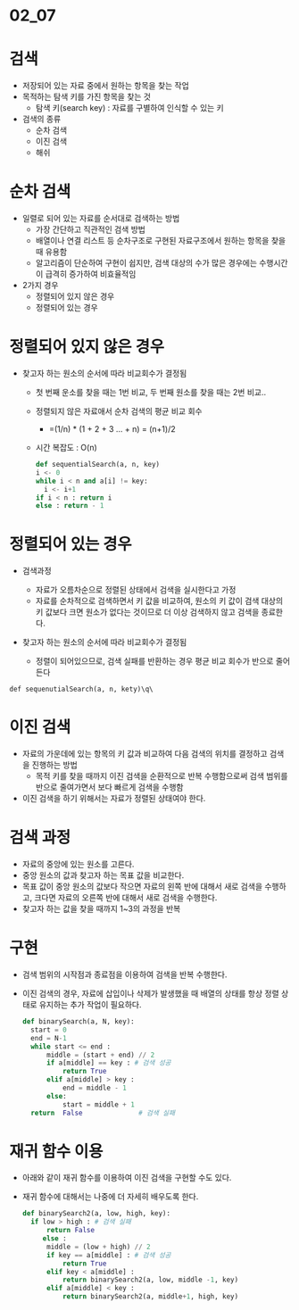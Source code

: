 # 02_07

# 검색

- 저장되어 있는 자료 중에서 원하는 항목을 찾는 작업
- 목적하는 탐색 키를 가진 항목을 찾는 것
  - 탐색 키(search key) : 자료를 구별하여 인식할 수 있는 키
- 검색의 종류
  - 순차 검색
  - 이진 검색
  - 해쉬

# 순차 검색

- 일렬로 되어 있는 자료를 순서대로 검색하는 방법
  - 가장 간단하고 직관적인 검색 방법
  - 배열이나 연결 리스트 등 순차구조로 구현된 자료구조에서 원하는 항목을 찾을 때 유용함
  - 알고리즘이 단순하여 구현이 쉽지만, 검색 대상의 수가 많은 경우에는 수행시간이 급격히 증가하여   비효율적임
- 2가지 경우
  - 정렬되어 있지 않은 경우
  - 정렬되어 있는 경우

# 정렬되어 있지 않은 경우

- 찾고자 하는 원소의 순서에 따라 비교회수가 결정됨
  
  - 첫 번째 운소를 찾을 때는 1번 비교, 두 번째 원소를 찾을 때는 2번 비교..
  
  - 정렬되지 않은 자료애서 순차 검색의 평균 비교 회수
    
    - =(1/n) * (1 + 2 + 3 ... + n) = (n+1)/2
  
  - 시간 복잡도 : O(n)
    
    ```python
    def sequentialSearch(a, n, key)
    i <- 0
    while i < n and a[i] != key:
      i <- i+1
    if i < n : return i
    else : return - 1
    ```

# 정렬되어 있는 경우

- 검색과정
  
  - 자료가 오름차순으로 정렬된 상태에서 검색을 실시한다고 가정
  - 자료를 순차적으로 검색하면서 키 값을 비교하여, 원소의 키 값이 검색 대상의 키 값보다 크면 원소가 없다는 것이므로 더 이상 검색하지 않고 검색을 종료한다.

- 찾고자 하는 원소의 순서에 따라 비교회수가 결정됨
  
  - 정렬이 되어있으므로, 검색 실패를 반환하는 경우 평균 비교 회수가 반으로 줄어든다

```
def sequenutialSearch(a, n, kety)\q\
```

# 이진 검색

- 자료의 가운데에 있는 항목의 키 값과 비교하여 다음 검색의 위치를 결정하고 검색을 진행하는 방법
  - 목적 키를 찾을 때까지 이진 검색을 순환적으로 반복 수행함으로써 검색 범위를 반으로 줄여가면서 보다 빠르게 검색을 수행함
- 이진 검색을 하기 위해서는 자료가 정렬된 상태여야 한다.

# 검색 과정

- 자료의 중앙에 있는 원소를 고른다.
- 중앙 원소의 값과 찾고자 하는 목표 값을 비교한다.
- 목표 값이 중앙 원소의 값보다 작으면 자료의 왼쪽 반에 대해서 새로 검색을 수행하고, 크다면 자료의 오른쪽 반에 대해서 새로 검색을 수행한다.
- 찾고자 하는 값을 찾을 때까지 1~3의 과정을 반복

# 구현

- 검색 범위의 시작점과 종료점을 이용하여 검색을 반복 수행한다.

- 이진 검색의 경우, 자료에 삽입이나 삭제가 발생했을 때 배열의 상태를 항상 정렬 상태로 유지하는 추가 작업이 필요하다.
  
  ```python
  def binarySearch(a, N, key):
    start = 0
    end = N-1
    while start <= end :
        middle = (start + end) // 2
        if a[middle] == key : # 검색 성공
            return True
        elif a[middle] > key :
            end = middle - 1
        else:
            start = middle + 1
    return  False              # 검색 실패
  ```

# 재귀 함수 이용

- 아래와 같이 재귀 함수를 이용하여 이진 검색을 구현할 수도 있다.

- 재귀 함수에 대해서는 나중에 더 자세히 배우도록 한다.
  
  ```python
  def binarySearch2(a, low, high, key):
    if low > high : # 검색 실패
        return False
       else :
        middle = (low + high) // 2
        if key == a[middle] : # 검색 성공
            return True
        elif key < a[middle] :
            return binarySearch2(a, low, middle -1, key)
        elif a[middle] < key :
            return binarySearch2(a, middle+1, high, key)
  ```
